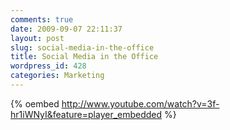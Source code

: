 ```yaml
---
comments: true
date: 2009-09-07 22:11:37
layout: post
slug: social-media-in-the-office
title: Social Media in the Office
wordpress_id: 428
categories: Marketing
---
```


{% oembed http://www.youtube.com/watch?v=3f-hr1iWNyI&feature=player_embedded %}
